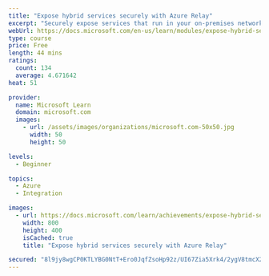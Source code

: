 ```yaml
---
title: "Expose hybrid services securely with Azure Relay"
excerpt: "Securely expose services that run in your on-premises network to clients in the cloud, without having to open a port on your firewall or make intrusive changes to your corporate network infrastructure."
webUrl: https://docs.microsoft.com/en-us/learn/modules/expose-hybrid-services-with-azure-relay/
type: course
price: Free
length: 44 mins
ratings:
  count: 134
  average: 4.671642
heat: 51

provider:
  name: Microsoft Learn
  domain: microsoft.com
  images:
    - url: /assets/images/organizations/microsoft.com-50x50.jpg
      width: 50
      height: 50

levels:
  - Beginner

topics:
  - Azure
  - Integration

images:
  - url: https://docs.microsoft.com/learn/achievements/expose-hybrid-services-with-azure-relay-social.png
    width: 800
    height: 400
    isCached: true
    title: "Expose hybrid services securely with Azure Relay"

secured: "8l9jy8wgCP0KTLYBG0NtT+Ero0JqfZsoHp92z/UI67Zia5Xrk4/2ygV8tmcX2F0xV+gtcYUMTDb6yepQqRtkZQjbh4DwCxbEkCLucXBxgToJfZ97MOwv+XFmwvdHP5FYpfaYo58ULKbxF+JoANI/uuOGNO4NUxFYRmHLYujYdR8BuJVCNnMtHM4MrUjMntEZoKZWrc72Px91F6VZXfSaqpY9y0N7S+9fjPLL2dW0Og79HHXY5RM9WOZDbsqCDBh6xAcDVK8EXZas13qbSKfBpx3k6Ms++z7dCyHsij6Dvd3G8c10z1Bw7EdqXeH/Wedt3xRQxn4635RS8C64mO99ajsJwU7n9xkgTg/EVxMsQefXta++bbpqmRnoq8xi7WaQdj0MjBFNS6j4SD0UuZUJyg==;wdGzkcoj6qA9fc1KMYhehA=="
---
```


